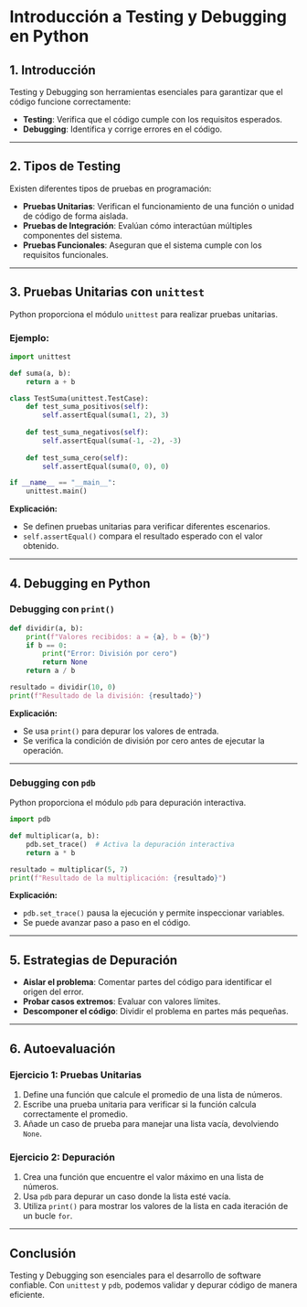 # Introducción a Testing y Debugging en Python

## 1. Introducción
Testing y Debugging son herramientas esenciales para garantizar que el código funcione correctamente:
- **Testing**: Verifica que el código cumple con los requisitos esperados.
- **Debugging**: Identifica y corrige errores en el código.

---

## 2. Tipos de Testing
Existen diferentes tipos de pruebas en programación:
- **Pruebas Unitarias**: Verifican el funcionamiento de una función o unidad de código de forma aislada.
- **Pruebas de Integración**: Evalúan cómo interactúan múltiples componentes del sistema.
- **Pruebas Funcionales**: Aseguran que el sistema cumple con los requisitos funcionales.

---

## 3. Pruebas Unitarias con `unittest`

Python proporciona el módulo `unittest` para realizar pruebas unitarias.

### Ejemplo:
```python
import unittest

def suma(a, b):
    return a + b

class TestSuma(unittest.TestCase):
    def test_suma_positivos(self):
        self.assertEqual(suma(1, 2), 3)
    
    def test_suma_negativos(self):
        self.assertEqual(suma(-1, -2), -3)
    
    def test_suma_cero(self):
        self.assertEqual(suma(0, 0), 0)

if __name__ == "__main__":
    unittest.main()
```

**Explicación:**
- Se definen pruebas unitarias para verificar diferentes escenarios.
- `self.assertEqual()` compara el resultado esperado con el valor obtenido.

---

## 4. Debugging en Python

### Debugging con `print()`
```python
def dividir(a, b):
    print(f"Valores recibidos: a = {a}, b = {b}")
    if b == 0:
        print("Error: División por cero")
        return None
    return a / b

resultado = dividir(10, 0)
print(f"Resultado de la división: {resultado}")
```

**Explicación:**
- Se usa `print()` para depurar los valores de entrada.
- Se verifica la condición de división por cero antes de ejecutar la operación.

---

### Debugging con `pdb`

Python proporciona el módulo `pdb` para depuración interactiva.

```python
import pdb

def multiplicar(a, b):
    pdb.set_trace()  # Activa la depuración interactiva
    return a * b

resultado = multiplicar(5, 7)
print(f"Resultado de la multiplicación: {resultado}")
```

**Explicación:**
- `pdb.set_trace()` pausa la ejecución y permite inspeccionar variables.
- Se puede avanzar paso a paso en el código.

---

## 5. Estrategias de Depuración
- **Aislar el problema**: Comentar partes del código para identificar el origen del error.
- **Probar casos extremos**: Evaluar con valores límites.
- **Descomponer el código**: Dividir el problema en partes más pequeñas.

---

## 6. Autoevaluación

### Ejercicio 1: Pruebas Unitarias
1. Define una función que calcule el promedio de una lista de números.
2. Escribe una prueba unitaria para verificar si la función calcula correctamente el promedio.
3. Añade un caso de prueba para manejar una lista vacía, devolviendo `None`.

### Ejercicio 2: Depuración
1. Crea una función que encuentre el valor máximo en una lista de números.
2. Usa `pdb` para depurar un caso donde la lista esté vacía.
3. Utiliza `print()` para mostrar los valores de la lista en cada iteración de un bucle `for`.

---

## Conclusión
Testing y Debugging son esenciales para el desarrollo de software confiable. Con `unittest` y `pdb`, podemos validar y depurar código de manera eficiente.

